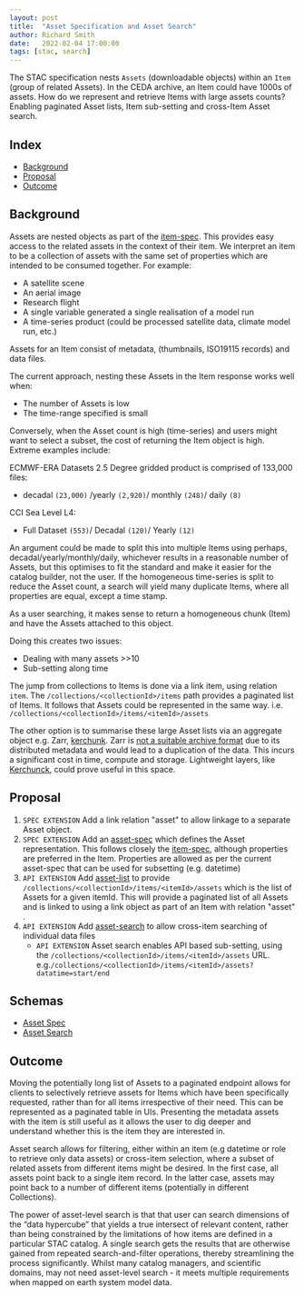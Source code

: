 ```yaml
---
layout: post
title:  "Asset Specification and Asset Search"
author: Richard Smith
date:   2022-02-04 17:00:00
tags: [stac, search]
---
```


The STAC specification nests `Assets` (downloadable objects) within an `Item` (group of related Assets).
In the CEDA archive, an Item could have 1000s of assets. How do we represent and retrieve Items with large assets counts?
Enabling paginated Asset lists, Item sub-setting and cross-Item Asset search.

## Index

* [Background](#background)
* [Proposal](#proposal)
* [Outcome](#outcome)

## Background

Assets are nested objects as part of the [item-spec](https://github.com/radiantearth/stac-spec/blob/master/item-spec/item-spec.md). This provides easy access to the related 
assets in the context of their item. We interpret an item to be a collection of assets with 
the same set of properties which are intended to be consumed together. For example:
- A satellite scene
- An aerial image
- Research flight
- A single variable generated a single realisation of a model run
- A time-series product (could be processed satellite data, climate model run, etc.)

Assets for an Item consist of metadata, (thumbnails, ISO19115 records) and data files.

The current approach, nesting these Assets in the Item response works well when:
- The number of Assets is low
- The time-range specified is small

Conversely, when the Asset count is high (time-series) and users might want to select a subset, 
the cost of returning the Item object is high. Extreme examples include:

ECMWF-ERA Datasets 2.5 Degree gridded product is comprised of 133,000 files:
- decadal `(23,000)` /yearly `(2,920)`/ monthly `(248)`/ daily `(8)`

CCI Sea Level L4:
- Full Dataset `(553)`/ Decadal `(120)`/ Yearly `(12)`

An argument could be made to split this into multiple Items using perhaps, decadal/yearly/monthly/daily, 
whichever results in a reasonable number of Assets, but this optimises to fit the standard and make it 
easier for the catalog builder, not the user. 
If the homogeneous time-series is split to reduce the Asset count, a search will yield many duplicate Items, 
where all properties are equal, except a time stamp.

As a user searching, it makes sense to return a homogeneous chunk (Item) and have the Assets attached to this object.

Doing this creates two issues:
- Dealing with many assets >>10
- Sub-setting along time

The jump from collections to Items is done via a link item, using relation `item`.
The `/collections/<collectionId>/items` path provides a paginated list of Items. 
It follows that Assets could be represented in the same way. i.e. `/collections/<collectionId>/items/<itemId>/assets`

The other option is to summarise these large Asset lists via an aggregate object e.g. 
Zarr, [kerchunk](https://pypi.org/project/kerchunk/). 
Zarr is [not a suitable archive format](https://ntrs.nasa.gov/api/citations/20200001178/downloads/20200001178.pdf) due to 
its distributed metadata and would lead to a duplication of the data. 
This incurs a significant cost in time, compute and storage. Lightweight layers, like [Kerchunck](https://pypi.org/project/kerchunk/), could prove useful in this space.

## Proposal

1. `SPEC EXTENSION` Add a link relation "asset" to allow linkage to a separate Asset object.
2. `SPEC EXTENSION` Add an [asset-spec](https://github.com/cedadev/stac-asset-spec) which defines the Asset representation. This follows closely the [item-spec](https://github.com/radiantearth/stac-spec/blob/master/item-spec/item-spec.md), although properties are preferred in the Item. Properties are allowed as per the current asset-spec that can be used for subsetting (e.g. datetime)
3. `API EXTENSION` Add [asset-list](https://github.com/cedadev/stac-asset-list/blob/main/README.md) to provide `/collections/<collectionId>/items/<itemId>/assets` which is the list of Assets for a given itemId. This will provide a paginated list of all Assets and is linked to using a link object as part of an Item with relation "asset" .
4. `API EXTENSION` Add [asset-search](https://github.com/cedadev/stac-asset-search) to allow cross-item searching of individual data files
   - `API EXTENSION` Asset search enables API based sub-setting, using the `/collections/<collectionId>/items/<itemId>/assets` URL. e.g.`/collections/<collectionId>/items/<itemId>/assets?datatime=start/end`

## Schemas

- [Asset Spec](https://github.com/cedadev/stac-asset-spec)
- [Asset Search](https://github.com/cedadev/stac-asset-search)


## Outcome
Moving the potentially long list of Assets to a paginated endpoint allows for clients to selectively 
retrieve assets for Items which have been specifically requested, 
rather than for all items irrespective of their need. This can be represented as a paginated table
in UIs. Presenting the metadata assets with the item is still useful as it allows the user to dig 
deeper and understand whether this is the item they are interested in. 

Asset search allows for filtering, either within an item (e.g datetime or role to retrieve only data assets) or cross-item selection, 
where a subset of related assets from different items might be desired. In the first case, all assets 
point back to a single item record. In the latter case, assets may point back to a number of different items 
(potentially in different Collections).

The power of asset-level search is that that user can search dimensions of the “data hypercube” that 
yields a true intersect of relevant content, rather than being constrained by the limitations of how items 
are defined in a particular STAC catalog. A single search gets the results that are otherwise gained from 
repeated search-and-filter operations, thereby streamlining the process significantly. 
Whilst many catalog managers, and scientific domains, may not need asset-level search - it meets 
multiple requirements when mapped on earth system model data.

